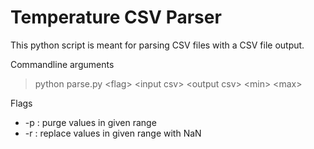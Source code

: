 # Temperature CSV Parser

This python script is meant for parsing CSV files with a CSV file output.

Commandline arguments
>python parse.py \<flag\> \<input csv\> \<output csv\> \<min\> \<max\>

Flags
* -p : purge values in given range
* -r : replace values in given range with NaN   
